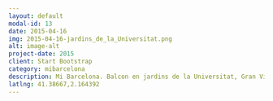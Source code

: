 ```yaml
---
layout: default
modal-id: 13
date: 2015-04-16
img: 2015-04-16-jardins_de_la_Universitat.png
alt: image-alt
project-date: 2015
client: Start Bootstrap
category: mibarcelona
description: Mi Barcelona. Balcon en jardins de la Universitat, Gran Via de les Corts Catalanes. UB.
latlng: 41.38667,2.164392
---
```

